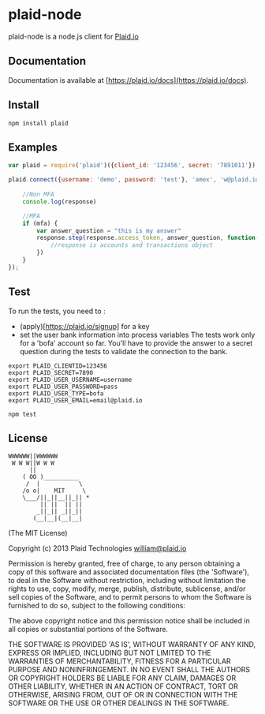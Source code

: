 plaid-node
==============

<!--[![Build Status](https://travis-ci.org/plaid/plaid-node.png)](https://travis-ci.org/plaid/plaid-node) -->


plaid-node is a node.js client for [Plaid.io](https://plaid.io)

## Documentation

Documentation is available at [https://plaid.io/docs](https://plaid.io/docs).

## Install
    npm install plaid

## Examples
```javascript
var plaid = require('plaid')({client_id: '123456', secret: '7891011'});

plaid.connect({username: 'demo', password: 'test'}, 'amex', 'w@plaid.io', function(error, response, mfa){
	
	//Non MFA
	console.log(response)

	//MFA
	if (mfa) {
		var answer_question = "this is my answer"
		response.step(response.access_token, answer_question, function(err, response){
			//response is accounts and transactions object
		})
	}
});
```

## Test
To run the tests, you need to :
  - (apply)[https://plaid.io/signup] for a key
  - set the user bank information into process variables
The tests work only for a 'bofa' account so far.
You'll have to provide the answer to a secret question during the tests to validate the connection to the bank.
```
export PLAID_CLIENTID=123456
export PLAID_SECRET=7890
export PLAID_USER_USERNAME=username
export PLAID_USER_PASSWORD=pass
export PLAID_USER_TYPE=bofa
export PLAID_USER_EMAIL=email@plaid.io
```

```
npm test
```

## License

```
WWWWWW||WWWWWW
 W W W||W W W
      ||
    ( OO )__________
     /  |           \
    /o o|    MIT     \
    \___/||_||__||_|| *
         || ||  || ||
        _||_|| _||_||
       (__|__|(__|__|
```

(The MIT License)

Copyright (c) 2013 Plaid Technologies <william@plaid.io>

Permission is hereby granted, free of charge, to any person obtaining a copy of this software and associated documentation files (the 'Software'), to deal in the Software without restriction, including without limitation the rights to use, copy, modify, merge, publish, distribute, sublicense, and/or sell copies of the Software, and to permit persons to whom the Software is furnished to do so, subject to the following conditions:

The above copyright notice and this permission notice shall be included in all copies or substantial portions of the Software.

THE SOFTWARE IS PROVIDED 'AS IS', WITHOUT WARRANTY OF ANY KIND, EXPRESS OR IMPLIED, INCLUDING BUT NOT LIMITED TO THE WARRANTIES OF MERCHANTABILITY, FITNESS FOR A PARTICULAR PURPOSE AND NONINFRINGEMENT. IN NO EVENT SHALL THE AUTHORS OR COPYRIGHT HOLDERS BE LIABLE FOR ANY CLAIM, DAMAGES OR OTHER LIABILITY, WHETHER IN AN ACTION OF CONTRACT, TORT OR OTHERWISE, ARISING FROM, OUT OF OR IN CONNECTION WITH THE SOFTWARE OR THE USE OR OTHER DEALINGS IN THE SOFTWARE.